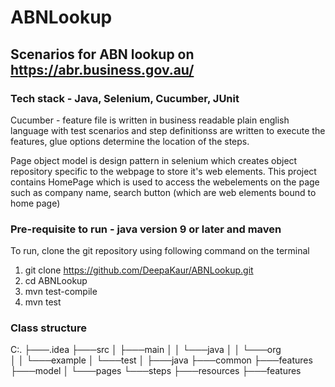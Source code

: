 # ABNLookup

## Scenarios for ABN lookup on https://abr.business.gov.au/

### Tech stack - Java, Selenium, Cucumber, JUnit

Cucumber - feature file is written in business readable plain english language with test scenarios and step definitionss are written to execute the features, glue options determine the location of the steps. 

Page object model is design pattern in selenium which creates object repository specific to the webpage to store it's web elements. This project contains HomePage which is used to access the webelements on the page such as company name, search button (which are web elements bound to home page) 

### Pre-requisite to run - java version 9 or later and maven
To run, clone the git repository using following command on the terminal 
  1. git clone https://github.com/DeepaKaur/ABNLookup.git
  2. cd ABNLookup
  3. mvn test-compile
  4. mvn test

### Class structure
C:.
├───.idea
├───src
│   ├───main
│   │   └───java
│   │       └───org      
│   │           └───example
│   └───test
│       ├───java
          ├───common
          ├───features
          ├───model
          │     └───pages
          └───steps
        ├───resources
          ├───features
